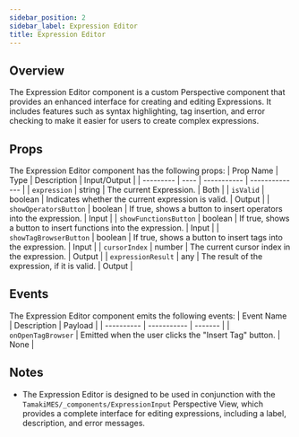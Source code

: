 ```yaml
---
sidebar_position: 2
sidebar_label: Expression Editor
title: Expression Editor
---
```


## Overview

The Expression Editor component is a custom Perspective component that provides an enhanced interface for creating and editing Expressions. It includes features such as syntax highlighting, tag insertion, and error checking to make it easier for users to create complex expressions.

## Props

The Expression Editor component has the following props:
| Prop Name | Type | Description | Input/Output |
| --------- | ---- | ----------- | -------------- |
| `expression` | string | The current Expression. | Both |
| `isValid` | boolean | Indicates whether the current expression is valid. | Output |
| `showOperatorsButton` | boolean | If true, shows a button to insert operators into the expression. | Input |
| `showFunctionsButton` | boolean | If true, shows a button to insert functions into the expression. | Input |
| `showTagBrowserButton` | boolean | If true, shows a button to insert tags into the expression. | Input |
| `cursorIndex` | number | The current cursor index in the expression. | Output |
| `expressionResult` | any | The result of the expression, if it is valid. | Output |

## Events

The Expression Editor component emits the following events:
| Event Name | Description | Payload |
| ---------- | ----------- | ------- |
| `onOpenTagBrowser` | Emitted when the user clicks the "Insert Tag" button. | None |

## Notes

- The Expression Editor is designed to be used in conjunction with the `TamakiMES/_components/ExpressionInput` Perspective View, which provides a complete interface for editing expressions, including a label, description, and error messages.
